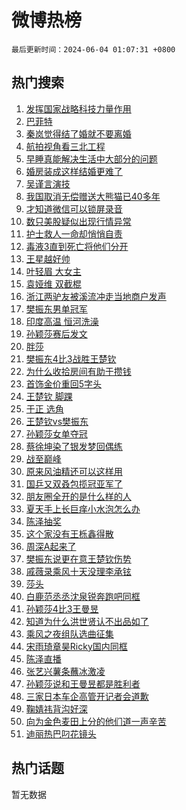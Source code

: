 # 微博热榜

`最后更新时间：2024-06-04 01:07:31 +0800`

## 热门搜索

1. [发挥国家战略科技力量作用](https://m.weibo.cn/search?containerid=100103type%3D1%26t%3D10%26q%3D%23%E5%8F%91%E6%8C%A5%E5%9B%BD%E5%AE%B6%E6%88%98%E7%95%A5%E7%A7%91%E6%8A%80%E5%8A%9B%E9%87%8F%E4%BD%9C%E7%94%A8%23&stream_entry_id=51&isnewpage=1&extparam=seat%3D1%26dgr%3D0%26filter_type%3Drealtimehot%26stream_entry_id%3D51%26c_type%3D51%26pos%3D0%26q%3D%2523%25E5%258F%2591%25E6%258C%25A5%25E5%259B%25BD%25E5%25AE%25B6%25E6%2588%2598%25E7%2595%25A5%25E7%25A7%2591%25E6%258A%2580%25E5%258A%259B%25E9%2587%258F%25E4%25BD%259C%25E7%2594%25A8%2523%26cate%3D10103%26display_time%3D1717434449%26pre_seqid%3D1717434449925016066199)
1. [巴菲特](https://m.weibo.cn/search?containerid=100103type%3D1%26t%3D10%26q%3D%E5%B7%B4%E8%8F%B2%E7%89%B9&stream_entry_id=31&isnewpage=1&extparam=seat%3D1%26filter_type%3Drealtimehot%26c_type%3D31%26lcate%3D5001%26cate%3D5001%26band_rank%3D1%26q%3D%25E5%25B7%25B4%25E8%258F%25B2%25E7%2589%25B9%26stream_entry_id%3D31%26pos%3D0%26realpos%3D1%26dgr%3D0%26flag%3D2%26display_time%3D1717434449%26pre_seqid%3D1717434449925016066199)
1. [秦岚觉得结了婚就不要离婚](https://m.weibo.cn/search?containerid=100103type%3D1%26t%3D10%26q%3D%23%E7%A7%A6%E5%B2%9A%E8%A7%89%E5%BE%97%E7%BB%93%E4%BA%86%E5%A9%9A%E5%B0%B1%E4%B8%8D%E8%A6%81%E7%A6%BB%E5%A9%9A%23&stream_entry_id=31&isnewpage=1&extparam=seat%3D1%26filter_type%3Drealtimehot%26c_type%3D31%26lcate%3D5001%26cate%3D5001%26band_rank%3D2%26q%3D%2523%25E7%25A7%25A6%25E5%25B2%259A%25E8%25A7%2589%25E5%25BE%2597%25E7%25BB%2593%25E4%25BA%2586%25E5%25A9%259A%25E5%25B0%25B1%25E4%25B8%258D%25E8%25A6%2581%25E7%25A6%25BB%25E5%25A9%259A%2523%26stream_entry_id%3D31%26pos%3D1%26realpos%3D2%26dgr%3D0%26flag%3D2%26display_time%3D1717434449%26pre_seqid%3D1717434449925016066199)
1. [航拍视角看三北工程](https://m.weibo.cn/search?containerid=100103type%3D1%26t%3D10%26q%3D%23%E8%88%AA%E6%8B%8D%E8%A7%86%E8%A7%92%E7%9C%8B%E4%B8%89%E5%8C%97%E5%B7%A5%E7%A8%8B%23&stream_entry_id=31&isnewpage=1&extparam=seat%3D1%26filter_type%3Drealtimehot%26c_type%3D31%26lcate%3D5001%26cate%3D5001%26band_rank%3D3%26q%3D%2523%25E8%2588%25AA%25E6%258B%258D%25E8%25A7%2586%25E8%25A7%2592%25E7%259C%258B%25E4%25B8%2589%25E5%258C%2597%25E5%25B7%25A5%25E7%25A8%258B%2523%26stream_entry_id%3D31%26pos%3D2%26realpos%3D3%26dgr%3D0%26flag%3D0%26display_time%3D1717434449%26pre_seqid%3D1717434449925016066199)
1. [早睡真能解决生活中大部分的问题](https://m.weibo.cn/search?containerid=100103type%3D1%26t%3D10%26q%3D%23%E6%97%A9%E7%9D%A1%E7%9C%9F%E8%83%BD%E8%A7%A3%E5%86%B3%E7%94%9F%E6%B4%BB%E4%B8%AD%E5%A4%A7%E9%83%A8%E5%88%86%E7%9A%84%E9%97%AE%E9%A2%98%23&stream_entry_id=31&isnewpage=1&extparam=seat%3D1%26filter_type%3Drealtimehot%26c_type%3D31%26lcate%3D5001%26cate%3D5001%26band_rank%3D4%26q%3D%2523%25E6%2597%25A9%25E7%259D%25A1%25E7%259C%259F%25E8%2583%25BD%25E8%25A7%25A3%25E5%2586%25B3%25E7%2594%259F%25E6%25B4%25BB%25E4%25B8%25AD%25E5%25A4%25A7%25E9%2583%25A8%25E5%2588%2586%25E7%259A%2584%25E9%2597%25AE%25E9%25A2%2598%2523%26stream_entry_id%3D31%26pos%3D3%26realpos%3D4%26dgr%3D0%26flag%3D2%26display_time%3D1717434449%26pre_seqid%3D1717434449925016066199)
1. [婚房装成这样结婚更难了](https://m.weibo.cn/search?containerid=100103type%3D1%26t%3D10%26q%3D%23%E5%A9%9A%E6%88%BF%E8%A3%85%E6%88%90%E8%BF%99%E6%A0%B7%E7%BB%93%E5%A9%9A%E6%9B%B4%E9%9A%BE%E4%BA%86%23&stream_entry_id=31&isnewpage=1&extparam=seat%3D1%26filter_type%3Drealtimehot%26c_type%3D31%26lcate%3D5001%26cate%3D5001%26band_rank%3D5%26q%3D%2523%25E5%25A9%259A%25E6%2588%25BF%25E8%25A3%2585%25E6%2588%2590%25E8%25BF%2599%25E6%25A0%25B7%25E7%25BB%2593%25E5%25A9%259A%25E6%259B%25B4%25E9%259A%25BE%25E4%25BA%2586%2523%26stream_entry_id%3D31%26pos%3D4%26realpos%3D5%26dgr%3D0%26flag%3D2%26display_time%3D1717434449%26pre_seqid%3D1717434449925016066199)
1. [吴谨言演技](https://m.weibo.cn/search?containerid=100103type%3D1%26t%3D10%26q%3D%E5%90%B4%E8%B0%A8%E8%A8%80%E6%BC%94%E6%8A%80&stream_entry_id=31&isnewpage=1&extparam=seat%3D1%26filter_type%3Drealtimehot%26c_type%3D31%26lcate%3D5001%26cate%3D5001%26band_rank%3D6%26q%3D%25E5%2590%25B4%25E8%25B0%25A8%25E8%25A8%2580%25E6%25BC%2594%25E6%258A%2580%26stream_entry_id%3D31%26pos%3D5%26realpos%3D6%26dgr%3D0%26flag%3D2%26display_time%3D1717434449%26pre_seqid%3D1717434449925016066199)
1. [我国取消无偿赠送大熊猫已40多年](https://m.weibo.cn/search?containerid=100103type%3D1%26t%3D10%26q%3D%23%E6%88%91%E5%9B%BD%E5%8F%96%E6%B6%88%E6%97%A0%E5%81%BF%E8%B5%A0%E9%80%81%E5%A4%A7%E7%86%8A%E7%8C%AB%E5%B7%B240%E5%A4%9A%E5%B9%B4%23&stream_entry_id=31&isnewpage=1&extparam=seat%3D1%26filter_type%3Drealtimehot%26c_type%3D31%26lcate%3D5001%26cate%3D5001%26band_rank%3D7%26q%3D%2523%25E6%2588%2591%25E5%259B%25BD%25E5%258F%2596%25E6%25B6%2588%25E6%2597%25A0%25E5%2581%25BF%25E8%25B5%25A0%25E9%2580%2581%25E5%25A4%25A7%25E7%2586%258A%25E7%258C%25AB%25E5%25B7%25B240%25E5%25A4%259A%25E5%25B9%25B4%2523%26stream_entry_id%3D31%26pos%3D6%26realpos%3D7%26dgr%3D0%26flag%3D2%26display_time%3D1717434449%26pre_seqid%3D1717434449925016066199)
1. [才知道微信可以锁屏录音](https://m.weibo.cn/search?containerid=100103type%3D1%26t%3D10%26q%3D%E6%89%8D%E7%9F%A5%E9%81%93%E5%BE%AE%E4%BF%A1%E5%8F%AF%E4%BB%A5%E9%94%81%E5%B1%8F%E5%BD%95%E9%9F%B3&stream_entry_id=31&isnewpage=1&extparam=seat%3D1%26filter_type%3Drealtimehot%26c_type%3D31%26lcate%3D5001%26cate%3D5001%26band_rank%3D8%26q%3D%25E6%2589%258D%25E7%259F%25A5%25E9%2581%2593%25E5%25BE%25AE%25E4%25BF%25A1%25E5%258F%25AF%25E4%25BB%25A5%25E9%2594%2581%25E5%25B1%258F%25E5%25BD%2595%25E9%259F%25B3%26stream_entry_id%3D31%26pos%3D7%26realpos%3D8%26dgr%3D0%26flag%3D2%26display_time%3D1717434449%26pre_seqid%3D1717434449925016066199)
1. [数只美股疑似出现行情异常](https://m.weibo.cn/search?containerid=100103type%3D1%26t%3D10%26q%3D%23%E6%95%B0%E5%8F%AA%E7%BE%8E%E8%82%A1%E7%96%91%E4%BC%BC%E5%87%BA%E7%8E%B0%E8%A1%8C%E6%83%85%E5%BC%82%E5%B8%B8%23&stream_entry_id=31&isnewpage=1&extparam=seat%3D1%26filter_type%3Drealtimehot%26c_type%3D31%26lcate%3D5001%26cate%3D5001%26band_rank%3D9%26q%3D%2523%25E6%2595%25B0%25E5%258F%25AA%25E7%25BE%258E%25E8%2582%25A1%25E7%2596%2591%25E4%25BC%25BC%25E5%2587%25BA%25E7%258E%25B0%25E8%25A1%258C%25E6%2583%2585%25E5%25BC%2582%25E5%25B8%25B8%2523%26stream_entry_id%3D31%26pos%3D8%26realpos%3D9%26dgr%3D0%26flag%3D0%26display_time%3D1717434449%26pre_seqid%3D1717434449925016066199)
1. [护士救人一命却悄悄自责](https://m.weibo.cn/search?containerid=100103type%3D1%26t%3D10%26q%3D%23%E6%8A%A4%E5%A3%AB%E6%95%91%E4%BA%BA%E4%B8%80%E5%91%BD%E5%8D%B4%E6%82%84%E6%82%84%E8%87%AA%E8%B4%A3%23&stream_entry_id=31&isnewpage=1&extparam=seat%3D1%26filter_type%3Drealtimehot%26c_type%3D31%26lcate%3D5001%26cate%3D5001%26band_rank%3D10%26q%3D%2523%25E6%258A%25A4%25E5%25A3%25AB%25E6%2595%2591%25E4%25BA%25BA%25E4%25B8%2580%25E5%2591%25BD%25E5%258D%25B4%25E6%2582%2584%25E6%2582%2584%25E8%2587%25AA%25E8%25B4%25A3%2523%26stream_entry_id%3D31%26pos%3D9%26realpos%3D10%26dgr%3D0%26flag%3D32768%26display_time%3D1717434449%26pre_seqid%3D1717434449925016066199)
1. [毒液3直到死亡将他们分开](https://m.weibo.cn/search?containerid=100103type%3D1%26t%3D10%26q%3D%23%E6%AF%92%E6%B6%B23%E7%9B%B4%E5%88%B0%E6%AD%BB%E4%BA%A1%E5%B0%86%E4%BB%96%E4%BB%AC%E5%88%86%E5%BC%80%23&stream_entry_id=31&isnewpage=1&extparam=seat%3D1%26filter_type%3Drealtimehot%26c_type%3D31%26lcate%3D5001%26cate%3D5001%26band_rank%3D11%26q%3D%2523%25E6%25AF%2592%25E6%25B6%25B23%25E7%259B%25B4%25E5%2588%25B0%25E6%25AD%25BB%25E4%25BA%25A1%25E5%25B0%2586%25E4%25BB%2596%25E4%25BB%25AC%25E5%2588%2586%25E5%25BC%2580%2523%26stream_entry_id%3D31%26pos%3D10%26realpos%3D11%26dgr%3D0%26flag%3D2%26display_time%3D1717434449%26pre_seqid%3D1717434449925016066199)
1. [王星越好帅](https://m.weibo.cn/search?containerid=100103type%3D1%26t%3D10%26q%3D%E7%8E%8B%E6%98%9F%E8%B6%8A%E5%A5%BD%E5%B8%85&stream_entry_id=31&isnewpage=1&extparam=seat%3D1%26filter_type%3Drealtimehot%26c_type%3D31%26lcate%3D5001%26cate%3D5001%26band_rank%3D12%26q%3D%25E7%258E%258B%25E6%2598%259F%25E8%25B6%258A%25E5%25A5%25BD%25E5%25B8%2585%26stream_entry_id%3D31%26pos%3D11%26realpos%3D12%26dgr%3D0%26flag%3D0%26display_time%3D1717434449%26pre_seqid%3D1717434449925016066199)
1. [叶轻眉 大女主](https://m.weibo.cn/search?containerid=100103type%3D1%26t%3D10%26q%3D%E5%8F%B6%E8%BD%BB%E7%9C%89+%E5%A4%A7%E5%A5%B3%E4%B8%BB&stream_entry_id=31&isnewpage=1&extparam=seat%3D1%26filter_type%3Drealtimehot%26c_type%3D31%26lcate%3D5001%26cate%3D5001%26band_rank%3D13%26q%3D%25E5%258F%25B6%25E8%25BD%25BB%25E7%259C%2589%2520%25E5%25A4%25A7%25E5%25A5%25B3%25E4%25B8%25BB%26stream_entry_id%3D31%26pos%3D12%26realpos%3D13%26dgr%3D0%26flag%3D2%26display_time%3D1717434449%26pre_seqid%3D1717434449925016066199)
1. [袁娅维 双截棍](https://m.weibo.cn/search?containerid=100103type%3D1%26t%3D10%26q%3D%E8%A2%81%E5%A8%85%E7%BB%B4+%E5%8F%8C%E6%88%AA%E6%A3%8D&stream_entry_id=31&isnewpage=1&extparam=seat%3D1%26filter_type%3Drealtimehot%26c_type%3D31%26lcate%3D5001%26cate%3D5001%26band_rank%3D14%26q%3D%25E8%25A2%2581%25E5%25A8%2585%25E7%25BB%25B4%2520%25E5%258F%258C%25E6%2588%25AA%25E6%25A3%258D%26stream_entry_id%3D31%26pos%3D13%26realpos%3D14%26dgr%3D0%26flag%3D0%26display_time%3D1717434449%26pre_seqid%3D1717434449925016066199)
1. [浙江两驴友被溪流冲走当地商户发声](https://m.weibo.cn/search?containerid=100103type%3D1%26t%3D10%26q%3D%23%E6%B5%99%E6%B1%9F%E4%B8%A4%E9%A9%B4%E5%8F%8B%E8%A2%AB%E6%BA%AA%E6%B5%81%E5%86%B2%E8%B5%B0%E5%BD%93%E5%9C%B0%E5%95%86%E6%88%B7%E5%8F%91%E5%A3%B0%23&stream_entry_id=31&isnewpage=1&extparam=seat%3D1%26filter_type%3Drealtimehot%26c_type%3D31%26lcate%3D5001%26cate%3D5001%26band_rank%3D15%26q%3D%2523%25E6%25B5%2599%25E6%25B1%259F%25E4%25B8%25A4%25E9%25A9%25B4%25E5%258F%258B%25E8%25A2%25AB%25E6%25BA%25AA%25E6%25B5%2581%25E5%2586%25B2%25E8%25B5%25B0%25E5%25BD%2593%25E5%259C%25B0%25E5%2595%2586%25E6%2588%25B7%25E5%258F%2591%25E5%25A3%25B0%2523%26stream_entry_id%3D31%26pos%3D14%26realpos%3D15%26dgr%3D0%26flag%3D1%26display_time%3D1717434449%26pre_seqid%3D1717434449925016066199)
1. [樊振东男单冠军](https://m.weibo.cn/search?containerid=100103type%3D1%26t%3D10%26q%3D%23%E6%A8%8A%E6%8C%AF%E4%B8%9C%E7%94%B7%E5%8D%95%E5%86%A0%E5%86%9B%23&stream_entry_id=31&isnewpage=1&extparam=seat%3D1%26filter_type%3Drealtimehot%26c_type%3D31%26lcate%3D5001%26cate%3D5001%26band_rank%3D16%26q%3D%2523%25E6%25A8%258A%25E6%258C%25AF%25E4%25B8%259C%25E7%2594%25B7%25E5%258D%2595%25E5%2586%25A0%25E5%2586%259B%2523%26stream_entry_id%3D31%26pos%3D15%26realpos%3D16%26dgr%3D0%26flag%3D0%26display_time%3D1717434449%26pre_seqid%3D1717434449925016066199)
1. [印度高温 恒河洗澡](https://m.weibo.cn/search?containerid=100103type%3D1%26t%3D10%26q%3D%E5%8D%B0%E5%BA%A6%E9%AB%98%E6%B8%A9+%E6%81%92%E6%B2%B3%E6%B4%97%E6%BE%A1&stream_entry_id=31&isnewpage=1&extparam=seat%3D1%26filter_type%3Drealtimehot%26c_type%3D31%26lcate%3D5001%26cate%3D5001%26band_rank%3D17%26q%3D%25E5%258D%25B0%25E5%25BA%25A6%25E9%25AB%2598%25E6%25B8%25A9%2520%25E6%2581%2592%25E6%25B2%25B3%25E6%25B4%2597%25E6%25BE%25A1%26stream_entry_id%3D31%26pos%3D16%26realpos%3D17%26dgr%3D0%26flag%3D0%26display_time%3D1717434449%26pre_seqid%3D1717434449925016066199)
1. [孙颖莎赛后发文](https://m.weibo.cn/search?containerid=100103type%3D1%26t%3D10%26q%3D%23%E5%AD%99%E9%A2%96%E8%8E%8E%E8%B5%9B%E5%90%8E%E5%8F%91%E6%96%87%23&stream_entry_id=31&isnewpage=1&extparam=seat%3D1%26filter_type%3Drealtimehot%26c_type%3D31%26lcate%3D5001%26cate%3D5001%26band_rank%3D18%26q%3D%2523%25E5%25AD%2599%25E9%25A2%2596%25E8%258E%258E%25E8%25B5%259B%25E5%2590%258E%25E5%258F%2591%25E6%2596%2587%2523%26stream_entry_id%3D31%26pos%3D17%26realpos%3D18%26dgr%3D0%26flag%3D0%26display_time%3D1717434449%26pre_seqid%3D1717434449925016066199)
1. [胖莎](https://m.weibo.cn/search?containerid=100103type%3D1%26t%3D10%26q%3D%E8%83%96%E8%8E%8E&stream_entry_id=31&isnewpage=1&extparam=seat%3D1%26filter_type%3Drealtimehot%26c_type%3D31%26lcate%3D5001%26cate%3D5001%26band_rank%3D19%26q%3D%25E8%2583%2596%25E8%258E%258E%26stream_entry_id%3D31%26pos%3D18%26realpos%3D19%26dgr%3D0%26flag%3D0%26display_time%3D1717434449%26pre_seqid%3D1717434449925016066199)
1. [樊振东4比3战胜王楚钦](https://m.weibo.cn/search?containerid=100103type%3D1%26t%3D10%26q%3D%23%E6%A8%8A%E6%8C%AF%E4%B8%9C4%E6%AF%943%E6%88%98%E8%83%9C%E7%8E%8B%E6%A5%9A%E9%92%A6%23&stream_entry_id=31&isnewpage=1&extparam=seat%3D1%26filter_type%3Drealtimehot%26c_type%3D31%26lcate%3D5001%26cate%3D5001%26band_rank%3D20%26q%3D%2523%25E6%25A8%258A%25E6%258C%25AF%25E4%25B8%259C4%25E6%25AF%25943%25E6%2588%2598%25E8%2583%259C%25E7%258E%258B%25E6%25A5%259A%25E9%2592%25A6%2523%26stream_entry_id%3D31%26pos%3D19%26realpos%3D20%26dgr%3D0%26flag%3D0%26display_time%3D1717434449%26pre_seqid%3D1717434449925016066199)
1. [为什么收拾房间有助于攒钱](https://m.weibo.cn/search?containerid=100103type%3D1%26t%3D10%26q%3D%23%E4%B8%BA%E4%BB%80%E4%B9%88%E6%94%B6%E6%8B%BE%E6%88%BF%E9%97%B4%E6%9C%89%E5%8A%A9%E4%BA%8E%E6%94%92%E9%92%B1%23&stream_entry_id=31&isnewpage=1&extparam=seat%3D1%26filter_type%3Drealtimehot%26c_type%3D31%26lcate%3D5001%26cate%3D5001%26band_rank%3D21%26q%3D%2523%25E4%25B8%25BA%25E4%25BB%2580%25E4%25B9%2588%25E6%2594%25B6%25E6%258B%25BE%25E6%2588%25BF%25E9%2597%25B4%25E6%259C%2589%25E5%258A%25A9%25E4%25BA%258E%25E6%2594%2592%25E9%2592%25B1%2523%26stream_entry_id%3D31%26pos%3D20%26realpos%3D21%26dgr%3D0%26flag%3D0%26display_time%3D1717434449%26pre_seqid%3D1717434449925016066199)
1. [首饰金价重回5字头](https://m.weibo.cn/search?containerid=100103type%3D1%26t%3D10%26q%3D%23%E9%A6%96%E9%A5%B0%E9%87%91%E4%BB%B7%E9%87%8D%E5%9B%9E5%E5%AD%97%E5%A4%B4%23&stream_entry_id=31&isnewpage=1&extparam=seat%3D1%26filter_type%3Drealtimehot%26c_type%3D31%26lcate%3D5001%26cate%3D5001%26band_rank%3D22%26q%3D%2523%25E9%25A6%2596%25E9%25A5%25B0%25E9%2587%2591%25E4%25BB%25B7%25E9%2587%258D%25E5%259B%259E5%25E5%25AD%2597%25E5%25A4%25B4%2523%26stream_entry_id%3D31%26pos%3D21%26realpos%3D22%26dgr%3D0%26flag%3D0%26display_time%3D1717434449%26pre_seqid%3D1717434449925016066199)
1. [王楚钦 脚踝](https://m.weibo.cn/search?containerid=100103type%3D1%26t%3D10%26q%3D%E7%8E%8B%E6%A5%9A%E9%92%A6+%E8%84%9A%E8%B8%9D&stream_entry_id=31&isnewpage=1&extparam=seat%3D1%26filter_type%3Drealtimehot%26c_type%3D31%26lcate%3D5001%26cate%3D5001%26band_rank%3D23%26q%3D%25E7%258E%258B%25E6%25A5%259A%25E9%2592%25A6%2520%25E8%2584%259A%25E8%25B8%259D%26stream_entry_id%3D31%26pos%3D22%26realpos%3D23%26dgr%3D0%26flag%3D2%26display_time%3D1717434449%26pre_seqid%3D1717434449925016066199)
1. [于正 选角](https://m.weibo.cn/search?containerid=100103type%3D1%26t%3D10%26q%3D%E4%BA%8E%E6%AD%A3+%E9%80%89%E8%A7%92&stream_entry_id=31&isnewpage=1&extparam=seat%3D1%26filter_type%3Drealtimehot%26c_type%3D31%26lcate%3D5001%26cate%3D5001%26band_rank%3D24%26q%3D%25E4%25BA%258E%25E6%25AD%25A3%2520%25E9%2580%2589%25E8%25A7%2592%26stream_entry_id%3D31%26pos%3D23%26realpos%3D24%26dgr%3D0%26flag%3D0%26display_time%3D1717434449%26pre_seqid%3D1717434449925016066199)
1. [王楚钦vs樊振东](https://m.weibo.cn/search?containerid=100103type%3D1%26t%3D10%26q%3D%23%E7%8E%8B%E6%A5%9A%E9%92%A6vs%E6%A8%8A%E6%8C%AF%E4%B8%9C%23&stream_entry_id=31&isnewpage=1&extparam=seat%3D1%26filter_type%3Drealtimehot%26c_type%3D31%26lcate%3D5001%26cate%3D5001%26band_rank%3D25%26q%3D%2523%25E7%258E%258B%25E6%25A5%259A%25E9%2592%25A6vs%25E6%25A8%258A%25E6%258C%25AF%25E4%25B8%259C%2523%26stream_entry_id%3D31%26pos%3D24%26realpos%3D25%26dgr%3D0%26flag%3D0%26display_time%3D1717434449%26pre_seqid%3D1717434449925016066199)
1. [孙颖莎女单夺冠](https://m.weibo.cn/search?containerid=100103type%3D1%26t%3D10%26q%3D%23%E5%AD%99%E9%A2%96%E8%8E%8E%E5%A5%B3%E5%8D%95%E5%A4%BA%E5%86%A0%23&stream_entry_id=31&isnewpage=1&extparam=seat%3D1%26filter_type%3Drealtimehot%26c_type%3D31%26lcate%3D5001%26cate%3D5001%26band_rank%3D26%26q%3D%2523%25E5%25AD%2599%25E9%25A2%2596%25E8%258E%258E%25E5%25A5%25B3%25E5%258D%2595%25E5%25A4%25BA%25E5%2586%25A0%2523%26stream_entry_id%3D31%26pos%3D25%26realpos%3D26%26dgr%3D0%26flag%3D0%26display_time%3D1717434449%26pre_seqid%3D1717434449925016066199)
1. [蔡徐坤染了银发梦回偶练](https://m.weibo.cn/search?containerid=100103type%3D1%26t%3D10%26q%3D%23%E8%94%A1%E5%BE%90%E5%9D%A4%E6%9F%93%E4%BA%86%E9%93%B6%E5%8F%91%E6%A2%A6%E5%9B%9E%E5%81%B6%E7%BB%83%23&stream_entry_id=31&isnewpage=1&extparam=seat%3D1%26filter_type%3Drealtimehot%26c_type%3D31%26lcate%3D5001%26cate%3D5001%26band_rank%3D27%26q%3D%2523%25E8%2594%25A1%25E5%25BE%2590%25E5%259D%25A4%25E6%259F%2593%25E4%25BA%2586%25E9%2593%25B6%25E5%258F%2591%25E6%25A2%25A6%25E5%259B%259E%25E5%2581%25B6%25E7%25BB%2583%2523%26stream_entry_id%3D31%26pos%3D26%26realpos%3D27%26dgr%3D0%26flag%3D0%26display_time%3D1717434449%26pre_seqid%3D1717434449925016066199)
1. [战至巅峰](https://m.weibo.cn/search?containerid=100103type%3D1%26t%3D10%26q%3D%E6%88%98%E8%87%B3%E5%B7%85%E5%B3%B0&stream_entry_id=31&isnewpage=1&extparam=seat%3D1%26filter_type%3Drealtimehot%26c_type%3D31%26lcate%3D5001%26cate%3D5001%26band_rank%3D28%26q%3D%25E6%2588%2598%25E8%2587%25B3%25E5%25B7%2585%25E5%25B3%25B0%26stream_entry_id%3D31%26pos%3D27%26realpos%3D28%26dgr%3D0%26flag%3D0%26display_time%3D1717434449%26pre_seqid%3D1717434449925016066199)
1. [原来风油精还可以这样用](https://m.weibo.cn/search?containerid=100103type%3D1%26t%3D10%26q%3D%E5%8E%9F%E6%9D%A5%E9%A3%8E%E6%B2%B9%E7%B2%BE%E8%BF%98%E5%8F%AF%E4%BB%A5%E8%BF%99%E6%A0%B7%E7%94%A8&stream_entry_id=31&isnewpage=1&extparam=seat%3D1%26filter_type%3Drealtimehot%26c_type%3D31%26lcate%3D5001%26cate%3D5001%26band_rank%3D29%26q%3D%25E5%258E%259F%25E6%259D%25A5%25E9%25A3%258E%25E6%25B2%25B9%25E7%25B2%25BE%25E8%25BF%2598%25E5%258F%25AF%25E4%25BB%25A5%25E8%25BF%2599%25E6%25A0%25B7%25E7%2594%25A8%26stream_entry_id%3D31%26pos%3D28%26realpos%3D29%26dgr%3D0%26flag%3D0%26display_time%3D1717434449%26pre_seqid%3D1717434449925016066199)
1. [国乒又双叒包揽冠亚军了](https://m.weibo.cn/search?containerid=100103type%3D1%26t%3D10%26q%3D%23%E5%9B%BD%E4%B9%92%E5%8F%88%E5%8F%8C%E5%8F%92%E5%8C%85%E6%8F%BD%E5%86%A0%E4%BA%9A%E5%86%9B%E4%BA%86%23&stream_entry_id=31&isnewpage=1&extparam=seat%3D1%26filter_type%3Drealtimehot%26c_type%3D31%26lcate%3D5001%26cate%3D5001%26band_rank%3D30%26q%3D%2523%25E5%259B%25BD%25E4%25B9%2592%25E5%258F%2588%25E5%258F%258C%25E5%258F%2592%25E5%258C%2585%25E6%258F%25BD%25E5%2586%25A0%25E4%25BA%259A%25E5%2586%259B%25E4%25BA%2586%2523%26stream_entry_id%3D31%26pos%3D29%26realpos%3D30%26dgr%3D0%26flag%3D32768%26display_time%3D1717434449%26pre_seqid%3D1717434449925016066199)
1. [朋友圈全开的是什么样的人](https://m.weibo.cn/search?containerid=100103type%3D1%26t%3D10%26q%3D%23%E6%9C%8B%E5%8F%8B%E5%9C%88%E5%85%A8%E5%BC%80%E7%9A%84%E6%98%AF%E4%BB%80%E4%B9%88%E6%A0%B7%E7%9A%84%E4%BA%BA%23&stream_entry_id=31&isnewpage=1&extparam=seat%3D1%26filter_type%3Drealtimehot%26c_type%3D31%26lcate%3D5001%26cate%3D5001%26band_rank%3D31%26q%3D%2523%25E6%259C%258B%25E5%258F%258B%25E5%259C%2588%25E5%2585%25A8%25E5%25BC%2580%25E7%259A%2584%25E6%2598%25AF%25E4%25BB%2580%25E4%25B9%2588%25E6%25A0%25B7%25E7%259A%2584%25E4%25BA%25BA%2523%26stream_entry_id%3D31%26pos%3D30%26realpos%3D31%26dgr%3D0%26flag%3D0%26display_time%3D1717434449%26pre_seqid%3D1717434449925016066199)
1. [夏天手上长巨痒小水泡怎么办](https://m.weibo.cn/search?containerid=100103type%3D1%26t%3D10%26q%3D%23%E5%A4%8F%E5%A4%A9%E6%89%8B%E4%B8%8A%E9%95%BF%E5%B7%A8%E7%97%92%E5%B0%8F%E6%B0%B4%E6%B3%A1%E6%80%8E%E4%B9%88%E5%8A%9E%23&stream_entry_id=31&isnewpage=1&extparam=seat%3D1%26filter_type%3Drealtimehot%26c_type%3D31%26lcate%3D5001%26cate%3D5001%26band_rank%3D32%26q%3D%2523%25E5%25A4%258F%25E5%25A4%25A9%25E6%2589%258B%25E4%25B8%258A%25E9%2595%25BF%25E5%25B7%25A8%25E7%2597%2592%25E5%25B0%258F%25E6%25B0%25B4%25E6%25B3%25A1%25E6%2580%258E%25E4%25B9%2588%25E5%258A%259E%2523%26stream_entry_id%3D31%26pos%3D31%26realpos%3D32%26dgr%3D0%26flag%3D1%26display_time%3D1717434449%26pre_seqid%3D1717434449925016066199)
1. [陈泽抽奖](https://m.weibo.cn/search?containerid=100103type%3D1%26t%3D10%26q%3D%E9%99%88%E6%B3%BD%E6%8A%BD%E5%A5%96&stream_entry_id=31&isnewpage=1&extparam=seat%3D1%26filter_type%3Drealtimehot%26c_type%3D31%26lcate%3D5001%26cate%3D5001%26band_rank%3D33%26q%3D%25E9%2599%2588%25E6%25B3%25BD%25E6%258A%25BD%25E5%25A5%2596%26stream_entry_id%3D31%26pos%3D32%26realpos%3D33%26dgr%3D0%26flag%3D1%26display_time%3D1717434449%26pre_seqid%3D1717434449925016066199)
1. [这个家没有王栎鑫得散](https://m.weibo.cn/search?containerid=100103type%3D1%26t%3D10%26q%3D%E8%BF%99%E4%B8%AA%E5%AE%B6%E6%B2%A1%E6%9C%89%E7%8E%8B%E6%A0%8E%E9%91%AB%E5%BE%97%E6%95%A3&stream_entry_id=31&isnewpage=1&extparam=seat%3D1%26filter_type%3Drealtimehot%26c_type%3D31%26lcate%3D5001%26cate%3D5001%26band_rank%3D34%26q%3D%25E8%25BF%2599%25E4%25B8%25AA%25E5%25AE%25B6%25E6%25B2%25A1%25E6%259C%2589%25E7%258E%258B%25E6%25A0%258E%25E9%2591%25AB%25E5%25BE%2597%25E6%2595%25A3%26stream_entry_id%3D31%26pos%3D33%26realpos%3D34%26dgr%3D0%26flag%3D1%26display_time%3D1717434449%26pre_seqid%3D1717434449925016066199)
1. [周深A起来了](https://m.weibo.cn/search?containerid=100103type%3D1%26t%3D10%26q%3D%23%E5%91%A8%E6%B7%B1A%E8%B5%B7%E6%9D%A5%E4%BA%86%23&stream_entry_id=31&isnewpage=1&extparam=seat%3D1%26filter_type%3Drealtimehot%26c_type%3D31%26lcate%3D5001%26cate%3D5001%26band_rank%3D35%26q%3D%2523%25E5%2591%25A8%25E6%25B7%25B1A%25E8%25B5%25B7%25E6%259D%25A5%25E4%25BA%2586%2523%26stream_entry_id%3D31%26pos%3D34%26realpos%3D35%26dgr%3D0%26flag%3D0%26display_time%3D1717434449%26pre_seqid%3D1717434449925016066199)
1. [樊振东说更在意王楚钦伤势](https://m.weibo.cn/search?containerid=100103type%3D1%26t%3D10%26q%3D%23%E6%A8%8A%E6%8C%AF%E4%B8%9C%E8%AF%B4%E6%9B%B4%E5%9C%A8%E6%84%8F%E7%8E%8B%E6%A5%9A%E9%92%A6%E4%BC%A4%E5%8A%BF%23&stream_entry_id=31&isnewpage=1&extparam=seat%3D1%26filter_type%3Drealtimehot%26c_type%3D31%26lcate%3D5001%26cate%3D5001%26band_rank%3D36%26q%3D%2523%25E6%25A8%258A%25E6%258C%25AF%25E4%25B8%259C%25E8%25AF%25B4%25E6%259B%25B4%25E5%259C%25A8%25E6%2584%258F%25E7%258E%258B%25E6%25A5%259A%25E9%2592%25A6%25E4%25BC%25A4%25E5%258A%25BF%2523%26stream_entry_id%3D31%26pos%3D35%26realpos%3D36%26dgr%3D0%26flag%3D0%26display_time%3D1717434449%26pre_seqid%3D1717434449925016066199)
1. [戚薇录乘风十天没理李承铉](https://m.weibo.cn/search?containerid=100103type%3D1%26t%3D10%26q%3D%23%E6%88%9A%E8%96%87%E5%BD%95%E4%B9%98%E9%A3%8E%E5%8D%81%E5%A4%A9%E6%B2%A1%E7%90%86%E6%9D%8E%E6%89%BF%E9%93%89%23&stream_entry_id=31&isnewpage=1&extparam=seat%3D1%26filter_type%3Drealtimehot%26c_type%3D31%26lcate%3D5001%26cate%3D5001%26band_rank%3D37%26q%3D%2523%25E6%2588%259A%25E8%2596%2587%25E5%25BD%2595%25E4%25B9%2598%25E9%25A3%258E%25E5%258D%2581%25E5%25A4%25A9%25E6%25B2%25A1%25E7%2590%2586%25E6%259D%258E%25E6%2589%25BF%25E9%2593%2589%2523%26stream_entry_id%3D31%26pos%3D36%26realpos%3D37%26dgr%3D0%26flag%3D0%26display_time%3D1717434449%26pre_seqid%3D1717434449925016066199)
1. [莎头](https://m.weibo.cn/search?containerid=100103type%3D1%26t%3D10%26q%3D%E8%8E%8E%E5%A4%B4&stream_entry_id=31&isnewpage=1&extparam=seat%3D1%26filter_type%3Drealtimehot%26c_type%3D31%26lcate%3D5001%26cate%3D5001%26band_rank%3D38%26q%3D%25E8%258E%258E%25E5%25A4%25B4%26stream_entry_id%3D31%26pos%3D37%26realpos%3D38%26dgr%3D0%26flag%3D0%26display_time%3D1717434449%26pre_seqid%3D1717434449925016066199)
1. [白鹿范丞丞沈泉锐奔跑吧同框](https://m.weibo.cn/search?containerid=100103type%3D1%26t%3D10%26q%3D%23%E7%99%BD%E9%B9%BF%E8%8C%83%E4%B8%9E%E4%B8%9E%E6%B2%88%E6%B3%89%E9%94%90%E5%A5%94%E8%B7%91%E5%90%A7%E5%90%8C%E6%A1%86%23&stream_entry_id=31&isnewpage=1&extparam=seat%3D1%26filter_type%3Drealtimehot%26c_type%3D31%26lcate%3D5001%26cate%3D5001%26band_rank%3D39%26q%3D%2523%25E7%2599%25BD%25E9%25B9%25BF%25E8%258C%2583%25E4%25B8%259E%25E4%25B8%259E%25E6%25B2%2588%25E6%25B3%2589%25E9%2594%2590%25E5%25A5%2594%25E8%25B7%2591%25E5%2590%25A7%25E5%2590%258C%25E6%25A1%2586%2523%26stream_entry_id%3D31%26pos%3D38%26realpos%3D39%26dgr%3D0%26flag%3D0%26display_time%3D1717434449%26pre_seqid%3D1717434449925016066199)
1. [孙颖莎4比3王曼昱](https://m.weibo.cn/search?containerid=100103type%3D1%26t%3D10%26q%3D%23%E5%AD%99%E9%A2%96%E8%8E%8E4%E6%AF%943%E7%8E%8B%E6%9B%BC%E6%98%B1%23&stream_entry_id=31&isnewpage=1&extparam=seat%3D1%26filter_type%3Drealtimehot%26c_type%3D31%26lcate%3D5001%26cate%3D5001%26band_rank%3D40%26q%3D%2523%25E5%25AD%2599%25E9%25A2%2596%25E8%258E%258E4%25E6%25AF%25943%25E7%258E%258B%25E6%259B%25BC%25E6%2598%25B1%2523%26stream_entry_id%3D31%26pos%3D39%26realpos%3D40%26dgr%3D0%26flag%3D0%26display_time%3D1717434449%26pre_seqid%3D1717434449925016066199)
1. [知道为什么洪世贤认不出品如了](https://m.weibo.cn/search?containerid=100103type%3D1%26t%3D10%26q%3D%23%E7%9F%A5%E9%81%93%E4%B8%BA%E4%BB%80%E4%B9%88%E6%B4%AA%E4%B8%96%E8%B4%A4%E8%AE%A4%E4%B8%8D%E5%87%BA%E5%93%81%E5%A6%82%E4%BA%86%23&stream_entry_id=31&isnewpage=1&extparam=seat%3D1%26filter_type%3Drealtimehot%26c_type%3D31%26lcate%3D5001%26cate%3D5001%26band_rank%3D41%26q%3D%2523%25E7%259F%25A5%25E9%2581%2593%25E4%25B8%25BA%25E4%25BB%2580%25E4%25B9%2588%25E6%25B4%25AA%25E4%25B8%2596%25E8%25B4%25A4%25E8%25AE%25A4%25E4%25B8%258D%25E5%2587%25BA%25E5%2593%2581%25E5%25A6%2582%25E4%25BA%2586%2523%26stream_entry_id%3D31%26pos%3D40%26realpos%3D41%26dgr%3D0%26flag%3D0%26display_time%3D1717434449%26pre_seqid%3D1717434449925016066199)
1. [乘风之夜组队选曲征集](https://m.weibo.cn/search?containerid=100103type%3D1%26t%3D10%26q%3D%E4%B9%98%E9%A3%8E%E4%B9%8B%E5%A4%9C%E7%BB%84%E9%98%9F%E9%80%89%E6%9B%B2%E5%BE%81%E9%9B%86&stream_entry_id=31&isnewpage=1&extparam=seat%3D1%26filter_type%3Drealtimehot%26c_type%3D31%26lcate%3D5001%26cate%3D5001%26band_rank%3D42%26q%3D%25E4%25B9%2598%25E9%25A3%258E%25E4%25B9%258B%25E5%25A4%259C%25E7%25BB%2584%25E9%2598%259F%25E9%2580%2589%25E6%259B%25B2%25E5%25BE%2581%25E9%259B%2586%26stream_entry_id%3D31%26pos%3D41%26realpos%3D42%26dgr%3D0%26flag%3D1%26display_time%3D1717434449%26pre_seqid%3D1717434449925016066199)
1. [宋雨琦章昊Ricky国内同框](https://m.weibo.cn/search?containerid=100103type%3D1%26t%3D10%26q%3D%23%E5%AE%8B%E9%9B%A8%E7%90%A6%E7%AB%A0%E6%98%8ARicky%E5%9B%BD%E5%86%85%E5%90%8C%E6%A1%86%23&stream_entry_id=31&isnewpage=1&extparam=seat%3D1%26filter_type%3Drealtimehot%26c_type%3D31%26lcate%3D5001%26cate%3D5001%26band_rank%3D43%26q%3D%2523%25E5%25AE%258B%25E9%259B%25A8%25E7%2590%25A6%25E7%25AB%25A0%25E6%2598%258ARicky%25E5%259B%25BD%25E5%2586%2585%25E5%2590%258C%25E6%25A1%2586%2523%26stream_entry_id%3D31%26pos%3D42%26realpos%3D43%26dgr%3D0%26flag%3D0%26display_time%3D1717434449%26pre_seqid%3D1717434449925016066199)
1. [陈泽直播](https://m.weibo.cn/search?containerid=100103type%3D1%26t%3D10%26q%3D%E9%99%88%E6%B3%BD%E7%9B%B4%E6%92%AD&stream_entry_id=31&isnewpage=1&extparam=seat%3D1%26filter_type%3Drealtimehot%26c_type%3D31%26lcate%3D5001%26cate%3D5001%26band_rank%3D44%26q%3D%25E9%2599%2588%25E6%25B3%25BD%25E7%259B%25B4%25E6%2592%25AD%26stream_entry_id%3D31%26pos%3D43%26realpos%3D44%26dgr%3D0%26flag%3D1%26display_time%3D1717434449%26pre_seqid%3D1717434449925016066199)
1. [张艺兴薯条蘸冰激凌](https://m.weibo.cn/search?containerid=100103type%3D1%26t%3D10%26q%3D%23%E5%BC%A0%E8%89%BA%E5%85%B4%E8%96%AF%E6%9D%A1%E8%98%B8%E5%86%B0%E6%BF%80%E5%87%8C%23&stream_entry_id=31&isnewpage=1&extparam=seat%3D1%26filter_type%3Drealtimehot%26c_type%3D31%26lcate%3D5001%26cate%3D5001%26band_rank%3D45%26q%3D%2523%25E5%25BC%25A0%25E8%2589%25BA%25E5%2585%25B4%25E8%2596%25AF%25E6%259D%25A1%25E8%2598%25B8%25E5%2586%25B0%25E6%25BF%2580%25E5%2587%258C%2523%26stream_entry_id%3D31%26pos%3D44%26realpos%3D45%26dgr%3D0%26flag%3D1%26display_time%3D1717434449%26pre_seqid%3D1717434449925016066199)
1. [孙颖莎说和王曼昱都是胜利者](https://m.weibo.cn/search?containerid=100103type%3D1%26t%3D10%26q%3D%23%E5%AD%99%E9%A2%96%E8%8E%8E%E8%AF%B4%E5%92%8C%E7%8E%8B%E6%9B%BC%E6%98%B1%E9%83%BD%E6%98%AF%E8%83%9C%E5%88%A9%E8%80%85%23&stream_entry_id=31&isnewpage=1&extparam=seat%3D1%26filter_type%3Drealtimehot%26c_type%3D31%26lcate%3D5001%26cate%3D5001%26band_rank%3D46%26q%3D%2523%25E5%25AD%2599%25E9%25A2%2596%25E8%258E%258E%25E8%25AF%25B4%25E5%2592%258C%25E7%258E%258B%25E6%259B%25BC%25E6%2598%25B1%25E9%2583%25BD%25E6%2598%25AF%25E8%2583%259C%25E5%2588%25A9%25E8%2580%2585%2523%26stream_entry_id%3D31%26pos%3D45%26realpos%3D46%26dgr%3D0%26flag%3D0%26display_time%3D1717434449%26pre_seqid%3D1717434449925016066199)
1. [三家日本车企高管开记者会道歉](https://m.weibo.cn/search?containerid=100103type%3D1%26t%3D10%26q%3D%23%E4%B8%89%E5%AE%B6%E6%97%A5%E6%9C%AC%E8%BD%A6%E4%BC%81%E9%AB%98%E7%AE%A1%E5%BC%80%E8%AE%B0%E8%80%85%E4%BC%9A%E9%81%93%E6%AD%89%23&stream_entry_id=31&isnewpage=1&extparam=seat%3D1%26filter_type%3Drealtimehot%26c_type%3D31%26lcate%3D5001%26cate%3D5001%26band_rank%3D47%26q%3D%2523%25E4%25B8%2589%25E5%25AE%25B6%25E6%2597%25A5%25E6%259C%25AC%25E8%25BD%25A6%25E4%25BC%2581%25E9%25AB%2598%25E7%25AE%25A1%25E5%25BC%2580%25E8%25AE%25B0%25E8%2580%2585%25E4%25BC%259A%25E9%2581%2593%25E6%25AD%2589%2523%26stream_entry_id%3D31%26pos%3D46%26realpos%3D47%26dgr%3D0%26flag%3D0%26display_time%3D1717434449%26pre_seqid%3D1717434449925016066199)
1. [鞠婧祎背沟好深](https://m.weibo.cn/search?containerid=100103type%3D1%26t%3D10%26q%3D%23%E9%9E%A0%E5%A9%A7%E7%A5%8E%E8%83%8C%E6%B2%9F%E5%A5%BD%E6%B7%B1%23&stream_entry_id=31&isnewpage=1&extparam=seat%3D1%26filter_type%3Drealtimehot%26c_type%3D31%26lcate%3D5001%26cate%3D5001%26band_rank%3D48%26q%3D%2523%25E9%259E%25A0%25E5%25A9%25A7%25E7%25A5%258E%25E8%2583%258C%25E6%25B2%259F%25E5%25A5%25BD%25E6%25B7%25B1%2523%26stream_entry_id%3D31%26pos%3D47%26realpos%3D48%26dgr%3D0%26flag%3D0%26display_time%3D1717434449%26pre_seqid%3D1717434449925016066199)
1. [向为金色麦田上分的他们道一声辛苦](https://m.weibo.cn/search?containerid=100103type%3D1%26t%3D10%26q%3D%23%E5%90%91%E4%B8%BA%E9%87%91%E8%89%B2%E9%BA%A6%E7%94%B0%E4%B8%8A%E5%88%86%E7%9A%84%E4%BB%96%E4%BB%AC%E9%81%93%E4%B8%80%E5%A3%B0%E8%BE%9B%E8%8B%A6%23&stream_entry_id=31&isnewpage=1&extparam=seat%3D1%26filter_type%3Drealtimehot%26c_type%3D31%26lcate%3D5001%26cate%3D5001%26band_rank%3D49%26q%3D%2523%25E5%2590%2591%25E4%25B8%25BA%25E9%2587%2591%25E8%2589%25B2%25E9%25BA%25A6%25E7%2594%25B0%25E4%25B8%258A%25E5%2588%2586%25E7%259A%2584%25E4%25BB%2596%25E4%25BB%25AC%25E9%2581%2593%25E4%25B8%2580%25E5%25A3%25B0%25E8%25BE%259B%25E8%258B%25A6%2523%26stream_entry_id%3D31%26pos%3D48%26realpos%3D49%26dgr%3D0%26flag%3D32768%26display_time%3D1717434449%26pre_seqid%3D1717434449925016066199)
1. [迪丽热巴叼花镜头](https://m.weibo.cn/search?containerid=100103type%3D1%26t%3D10%26q%3D%23%E8%BF%AA%E4%B8%BD%E7%83%AD%E5%B7%B4%E5%8F%BC%E8%8A%B1%E9%95%9C%E5%A4%B4%23&stream_entry_id=31&isnewpage=1&extparam=seat%3D1%26filter_type%3Drealtimehot%26c_type%3D31%26lcate%3D5001%26cate%3D5001%26band_rank%3D50%26q%3D%2523%25E8%25BF%25AA%25E4%25B8%25BD%25E7%2583%25AD%25E5%25B7%25B4%25E5%258F%25BC%25E8%258A%25B1%25E9%2595%259C%25E5%25A4%25B4%2523%26stream_entry_id%3D31%26pos%3D49%26realpos%3D50%26dgr%3D0%26flag%3D0%26display_time%3D1717434449%26pre_seqid%3D1717434449925016066199)

## 热门话题

暂无数据
